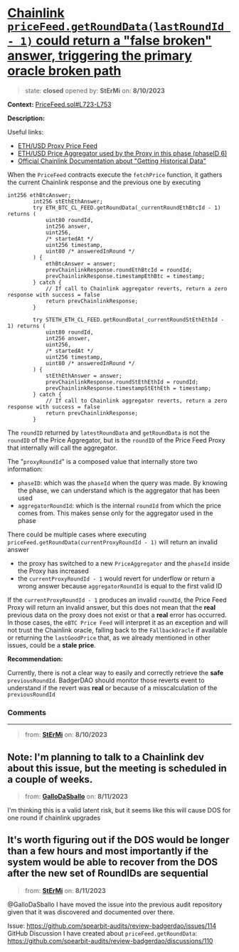 # [Chainlink `priceFeed.getRoundData(lastRoundId - 1)` could return a "false broken" answer, triggering the primary oracle broken path](https://github.com/cantinasec/review-badgerdao/issues/13)

> state: **closed** opened by: **StErMi** on: **8/10/2023**

**Context:** [PriceFeed.sol#L723-L753](https://github.com/Badger-Finance/ebtc/blob/b2f641aa20615978544547e41a4c2be642252ade/packages/contracts/contracts/PriceFeed.sol#L723-L753)

**Description:**

Useful links:

- [ETH/USD Proxy Price Feed](https://etherscan.deth.net/address/0x5f4ec3df9cbd43714fe2740f5e3616155c5b8419)
- [ETH/USD Price Aggregator used by the Proxy in this phase (phaseID 6)](https://etherscan.deth.net/address/0xE62B71cf983019BFf55bC83B48601ce8419650CC)
- [Official Chainlink Documentation about "Getting Historical Data"](https://docs.chain.link/data-feeds/historical-data)

When the `PriceFeed` contracts execute the `fetchPrice` function, it gathers the current Chainlink response and the previous one by executing 

```solidity
int256 ethBtcAnswer;
        int256 stEthEthAnswer;
        try ETH_BTC_CL_FEED.getRoundData(_currentRoundEthBtcId - 1) returns (
            uint80 roundId,
            int256 answer,
            uint256,
            /* startedAt */
            uint256 timestamp,
            uint80 /* answeredInRound */
        ) {
            ethBtcAnswer = answer;
            prevChainlinkResponse.roundEthBtcId = roundId;
            prevChainlinkResponse.timestampEthBtc = timestamp;
        } catch {
            // If call to Chainlink aggregator reverts, return a zero response with success = false
            return prevChainlinkResponse;
        }

        try STETH_ETH_CL_FEED.getRoundData(_currentRoundStEthEthId - 1) returns (
            uint80 roundId,
            int256 answer,
            uint256,
            /* startedAt */
            uint256 timestamp,
            uint80 /* answeredInRound */
        ) {
            stEthEthAnswer = answer;
            prevChainlinkResponse.roundStEthEthId = roundId;
            prevChainlinkResponse.timestampStEthEth = timestamp;
        } catch {
            // If call to Chainlink aggregator reverts, return a zero response with success = false
            return prevChainlinkResponse;
        }
```

The `roundID` returned by `latestRoundData` and `getRoundData` is not the `roundID` of the Price Aggregator, but is the `roundID` of the Price Feed Proxy that internally will call the aggregator. 

The "`proxyRoundId`" is a composed value that internally store two information:
- `phaseID`: which was the `phaseId` when the query was made. By knowing the phase, we can understand which is the aggregator that has been used
- `aggregatorRoundId`: which is the internal `roundId` from which the price comes from. This makes sense only for the aggregator used in the phase

There could be multiple cases where executing `priceFeed.getRoundData(currentProxyRoundId - 1)` will return an invalid answer
- the proxy has switched to a new `PriceAggregator` and the `phaseId` inside the Proxy has increased
- the `currentProxyRoundId - 1` would revert for underflow or return a wrong answer because `aggregatorRoundId` is equal to the first valid ID

If the `currentProxyRoundId - 1` produces an invalid `roundId`, the Price Feed Proxy will return an invalid answer, but this does not mean that the **real** previous data on the proxy does not exist or that a **real** error has occurred. 
In those cases, the `eBTC Price Feed` will interpret it as an exception and will not trust the Chainlink oracle, falling back to the `FallbackOracle` if available or returning the `lastGoodPrice` that, as we already mentioned in other issues, could be a **stale price**.


**Recommendation:**

Currently, there is not a clear way to easily and correctly retrieve the **safe** `previousRoundId`. 
BadgerDAO should monitor those reverts event to understand if the revert was **real** or because of a misscalculation of the `previousRoundId` 

### Comments

---
> from: [**StErMi**](https://github.com/cantinasec/review-badgerdao/issues/13#issuecomment-1672806781) on: **8/10/2023**

Note: I'm planning to talk to a Chainlink dev about this issue, but the meeting is scheduled in a couple of weeks. 
---
> from: [**GalloDaSballo**](https://github.com/cantinasec/review-badgerdao/issues/13#issuecomment-1674750371) on: **8/11/2023**

I'm thinking this is a valid latent risk, but it seems like this will cause DOS for one round if chainlink upgrades

It's worth figuring out if the DOS would be longer than a few hours and most importantly if the system would be able to recover from the DOS after the new set of RoundIDs are sequential
---
> from: [**StErMi**](https://github.com/cantinasec/review-badgerdao/issues/13#issuecomment-1674771518) on: **8/11/2023**

@GalloDaSballo I have moved the issue into the previous audit repository given that it was discovered and documented over there.

Issue: https://github.com/spearbit-audits/review-badgerdao/issues/114
GitHub Discussion I have created about `priceFeed.getRoundData`: https://github.com/spearbit-audits/review-badgerdao/discussions/110
